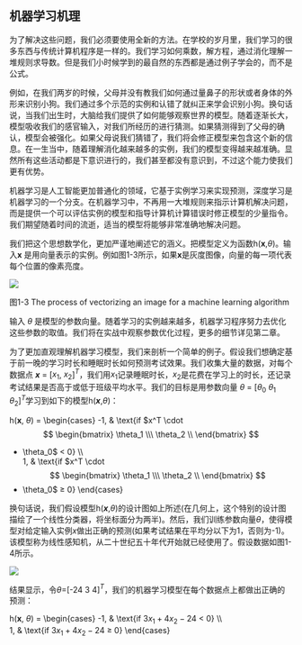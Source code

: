 ## 机器学习机理
为了解决这些问题，我们必须要使用全新的方法。在学校的岁月里，我们学习的很多东西与传统计算机程序是一样的。我们学习如何乘数，解方程，通过消化理解一堆规则求导数。但是我们小时候学到的最自然的东西都是通过例子学会的，而不是公式。

例如，在我们两岁的时候，父母并没有教我们如何通过量鼻子的形状或者身体的外形来识别小狗。我们通过多个示范的实例和认错了就纠正来学会识别小狗。换句话说，当我们出生时，大脑给我们提供了如何能够观察世界的模型。随着逐渐长大，模型吸收我们的感官输入，对我们所经历的进行猜测。如果猜测得到了父母的确认，模型会被强化。如果父母说我们猜错了，我们将会修正模型来包含这个新的信息。在一生当中，随着理解消化越来越多的实例，我们的模型变得越来越准确。显然所有这些活动都是下意识进行的，我们甚至都没有意识到，不过这个能力使我们更有优势。

机器学习是人工智能更加普通化的领域，它基于实例学习来实现预测，深度学习是机器学习的一个分支。在机器学习中，不再用一大堆规则来指示计算机解决问题，而是提供一个可以评估实例的模型和指导计算机计算错误时修正模型的少量指令。我们期望随着时间的流逝，适当的模型将能够非常准确地解决问题。

我们把这个思想数学化，更加严谨地阐述它的涵义。把模型定义为函数h(**x**,$\theta$)。输入**x** 是用向量表示的实例。例如图1-3所示，如果**x**是灰度图像，向量的每一项代表每个位置的像素亮度。

![](https://github.com/lucasbyAI/Fundamental_of_Deep_Learning_ZH/blob/master/images_folder/Fig1-3.png)    

图1-3 The process of vectorizing an image for a machine learning algorithm

输入 $\theta$ 是模型的参数向量。随着学习的实例越来越多，机器学习程序努力去优化这些参数的取值。我们将在实战中观察参数优化过程，更多的细节详见第二章。

为了更加直观理解机器学习模型，我们来剖析一个简单的例子。假设我们想确定基于前一晚的学习时长和睡眠时长如何预测考试效果。我们收集大量的数据，对每个数据点 **$x$** = [$x_1$, $x_2$]$^T$，我们用$x_1$记录睡眠时长，$x_2$是花费在学习上的时长，还记录考试结果是否高于或低于班级平均水平。我们的目标是用参数向量 $\theta$ = [$\theta_0$ $\theta_1$ $\theta_2$]$^T$学习到如下的模型h(**$x$**,$\theta$)：

h(**x**, $\theta$) =
\begin{cases}
-1,  & \text{if $x^T \cdot 
$$ 
\begin{bmatrix}
\theta_1 \\\
\theta_2 \\
\end{bmatrix}
$$
 + \theta_0$ $\lt$ 0} \\\         
1, & \text{if $x^T \cdot 
$$ 
\begin{bmatrix}
\theta_1 \\\
\theta_2 \\
\end{bmatrix}
$$
 + \theta_0$ $\ge$ 0}
\end{cases}

换句话说，我们假设模型h(**$x$**,$\theta$)的设计图如上所述(在几何上，这个特别的设计图描绘了一个线性分类器，将坐标面分为两半)。然后，我们训练参数向量$\theta$，使得模型对给定输入实例$x$做出正确的预测(如果考试结果在平均分以下为1，否则为-1)。该模型称为线性感知机，从二十世纪五十年代开始就已经使用了。假设数据如图1-4所示。

![](https://github.com/lucasbyAI/Fundamental_of_Deep_Learning_ZH/blob/master/images_folder/Fig1-4.png)  

结果显示，令$\theta$=[-24 3 4]$^T$，我们的机器学习模型在每个数据点上都做出正确的预测：

h(**x**, $\theta$) =
\begin{cases}
-1,  & \text{if $3x_1 + 4x_2 - 24$ $\lt$ 0} \\\         
1, & \text{if $3x_1 + 4x_2 - 24$ $\ge$ 0}
\end{cases}